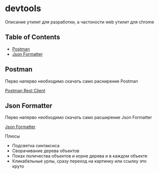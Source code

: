 devtools
========

Описание утилит для разработки, а частоности web утилит для chrome

## Table of Contents
- [Postman](#postman)
- [Json Formatter](#json-formatter)

## Postman
Перво наперво необходимо скачать само раснирение Postman

[Postman Rest Client](https://chrome.google.com/webstore/detail/postman-rest-client/fdmmgilgnpjigdojojpjoooidkmcomcm)

## Json Formatter
Перво наперво необходимо скачать само расширение Json Formatter

[Json Formatter](https://chrome.google.com/webstore/detail/json-formatter/bcjindcccaagfpapjjmafapmmgkkhgoa)

Плюсы
- Подсветка синтаксиса
- Сворачивание дерева объектов
- Поках поличества объектов и корне дерева и в каждом объекте
- Кликабельные урлы, сразу переход на картинку или ссылку это круто


